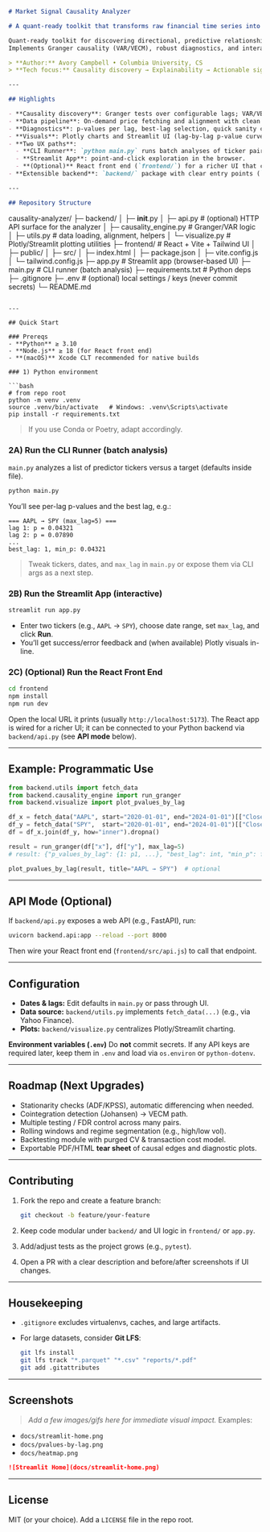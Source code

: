 ```markdown
# Market Signal Causality Analyzer

# A quant-ready toolkit that transforms raw financial time series into causal insights, trading signals, and interactive visualizations.

Quant-ready toolkit for discovering directional, predictive relationships between financial time series and turning them into actionable insights.  
Implements Granger causality (VAR/VECM), robust diagnostics, and interactive Plotly/Streamlit visualizations—packaged with a modern React front end for a clean UX.

> **Author:** Avory Campbell • Columbia University, CS  
> **Tech focus:** Causality discovery → Explainability → Actionable signals

---

## Highlights

- **Causality discovery**: Granger tests over configurable lags; VAR/VECM-aware workflow.
- **Data pipeline**: On-demand price fetching and alignment with clean failure modes.
- **Diagnostics**: p-values per lag, best-lag selection, quick sanity checks.
- **Visuals**: Plotly charts and Streamlit UI (lag-by-lag p-value curves, heatmaps).
- **Two UX paths**:
  - **CLI Runner**: `python main.py` runs batch analyses of ticker pairs.
  - **Streamlit App**: point-and-click exploration in the browser.
  - **(Optional)** React front end (`frontend/`) for a richer UI that can call the backend API.
- **Extensible backend**: `backend/` package with clear entry points (`utils.py`, `causality_engine.py`, `visualize.py`, `api.py`).

---

## Repository Structure

```

causality-analyzer/
├─ backend/
│  ├─ **init**.py
│  ├─ api.py                # (optional) HTTP API surface for the analyzer
│  ├─ causality_engine.py   # Granger/VAR logic
│  ├─ utils.py              # data loading, alignment, helpers
│  └─ visualize.py          # Plotly/Streamlit plotting utilities
├─ frontend/                # React + Vite + Tailwind UI
│  ├─ public/
│  ├─ src/
│  ├─ index.html
│  ├─ package.json
│  ├─ vite.config.js
│  └─ tailwind.config.js
├─ app.py                   # Streamlit app (browser-based UI)
├─ main.py                  # CLI runner (batch analysis)
├─ requirements.txt         # Python deps
├─ .gitignore
├─ .env                     # (optional) local settings / keys (never commit secrets)
└─ README.md

````

---

## Quick Start

### Prereqs
- **Python** ≥ 3.10  
- **Node.js** ≥ 18 (for React front end)  
- **(macOS)** Xcode CLT recommended for native builds  

### 1) Python environment

```bash
# from repo root
python -m venv .venv
source .venv/bin/activate   # Windows: .venv\Scripts\activate
pip install -r requirements.txt
````

> If you use Conda or Poetry, adapt accordingly.

### 2A) Run the CLI Runner (batch analysis)

`main.py` analyzes a list of predictor tickers versus a target (defaults inside file).

```bash
python main.py
```

You’ll see per-lag p-values and the best lag, e.g.:

```
=== AAPL → SPY (max_lag=5) ===
lag 1: p = 0.04321
lag 2: p = 0.07890
...
best_lag: 1, min_p: 0.04321
```

> Tweak tickers, dates, and `max_lag` in `main.py` or expose them via CLI args as a next step.

### 2B) Run the Streamlit App (interactive)

```bash
streamlit run app.py
```

* Enter two tickers (e.g., `AAPL` → `SPY`), choose date range, set `max_lag`, and click **Run**.
* You’ll get success/error feedback and (when available) Plotly visuals in-line.

### 2C) (Optional) Run the React Front End

```bash
cd frontend
npm install
npm run dev
```

Open the local URL it prints (usually `http://localhost:5173`).
The React app is wired for a richer UI; it can be connected to your Python backend via `backend/api.py` (see **API mode** below).

---

## Example: Programmatic Use

```python
from backend.utils import fetch_data
from backend.causality_engine import run_granger
from backend.visualize import plot_pvalues_by_lag

df_x = fetch_data("AAPL", start="2020-01-01", end="2024-01-01")[["Close"]].rename(columns={"Close": "x"})
df_y = fetch_data("SPY",  start="2020-01-01", end="2024-01-01")[["Close"]].rename(columns={"Close": "y"})
df = df_x.join(df_y, how="inner").dropna()

result = run_granger(df["x"], df["y"], max_lag=5)
# result: {"p_values_by_lag": {1: p1, ...}, "best_lag": int, "min_p": float}

plot_pvalues_by_lag(result, title="AAPL → SPY")  # optional
```

---

## API Mode (Optional)

If `backend/api.py` exposes a web API (e.g., FastAPI), run:

```bash
uvicorn backend.api:app --reload --port 8000
```

Then wire your React front end (`frontend/src/api.js`) to call that endpoint.

---

## Configuration

* **Dates & lags:** Edit defaults in `main.py` or pass through UI.
* **Data source:** `backend/utils.py` implements `fetch_data(...)` (e.g., via Yahoo Finance).
* **Plots:** `backend/visualize.py` centralizes Plotly/Streamlit charting.

**Environment variables (`.env`)**
Do **not** commit secrets. If any API keys are required later, keep them in `.env` and load via `os.environ` or `python-dotenv`.

---

## Roadmap (Next Upgrades)

* Stationarity checks (ADF/KPSS), automatic differencing when needed.
* Cointegration detection (Johansen) → VECM path.
* Multiple testing / FDR control across many pairs.
* Rolling windows and regime segmentation (e.g., high/low vol).
* Backtesting module with purged CV & transaction cost model.
* Exportable PDF/HTML **tear sheet** of causal edges and diagnostic plots.

---

## Contributing

1. Fork the repo and create a feature branch:

   ```bash
   git checkout -b feature/your-feature
   ```
2. Keep code modular under `backend/` and UI logic in `frontend/` or `app.py`.
3. Add/adjust tests as the project grows (e.g., `pytest`).
4. Open a PR with a clear description and before/after screenshots if UI changes.

---

## Housekeeping

* `.gitignore` excludes virtualenvs, caches, and large artifacts.
* For large datasets, consider **Git LFS**:

  ```bash
  git lfs install
  git lfs track "*.parquet" "*.csv" "reports/*.pdf"
  git add .gitattributes
  ```

---

## Screenshots

> *Add a few images/gifs here for immediate visual impact.*
> Examples:

* `docs/streamlit-home.png`
* `docs/pvalues-by-lag.png`
* `docs/heatmap.png`

```markdown
![Streamlit Home](docs/streamlit-home.png)
```

---

## License

MIT (or your choice). Add a `LICENSE` file in the repo root.
